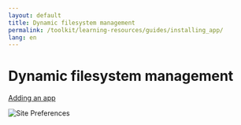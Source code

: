 ```yaml
---
layout: default
title: Dynamic filesystem management
permalink: /toolkit/learning-resources/guides/installing_app/
lang: en
---
```


# Dynamic filesystem management

[Adding an app](./installing_app.md#clone-the-pipeline-configuration-you-want-to-add-an-app-to)

![Site Preferences](../../../../images/toolkit/learning-resources/guides/Dynamic_filesystems/1_site_preferences.png)

